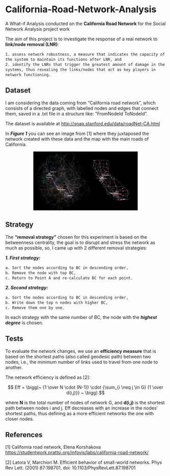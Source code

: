 # California-Road-Network-Analysis
A What-if Analysis conducted on the **California Road Network** for the Social Network Analysis project work

The aim of this project is to investigate the response of a real network to **link/node removal (LNR)**:

	1. assess network robustness, a measure that indicates the capacity of the system to maintain its functions after LNR, and 
	2. identify the LNRs that trigger the greatest amount of damage in the systems, thus revealing the links/nodes that act as key players in network functioning. 

## Dataset

I am considering the data coming from “California road network”, which consists of a directed graph, with labelled nodes and edges that connect them, saved in a .txt file in a structure like: ”FromNodeId    ToNodeId”. 

The dataset is available at http://snap.stanford.edu/data/roadNet-CA.html  

In ***Figure 1*** you can see an image from [1] where they juxtaposed the network created with these data and the map with the main roads of California.
<p align="center">
<img src="https://github.com/DaniMe98/California-Road-Network-Analysis/blob/main/22-scaled.webp" width="65%" height="65%" text-align="center" />
</p>

## Strategy

The **“removal strategy”** chosen for this experiment is based on the betweenness centrality, the goal is to disrupt and stress the network as much as possible, so, I came up with 2 different removal strategies: 

***1. First strategy:***

	a. Sort the nodes according to BC in descending order, 
	b. Remove the node with top BC, 
	c. Return to Point A and re-calculate BC for each point. 
***2. Second strategy:*** 

	a. Sort the nodes according to BC in descending order, 
	b. Write down the top n nodes with higher BC, 
	c. Remove them one by one. 
In each strategy with the same number of BC, the node with the ***highest degree*** is chosen. 

## Tests
To evaluate the network changes, we use an **efficiency measure** that is based on the shortest paths (also called geodesic path) between two nodes, i.e., the minimum number of links used to travel from one node to another. 

The network efficiency is defined as [2]: 

$$ 	Eff = \bigg(~ {1 \over N \cdot (N-1)} \cdot {\sum_{i \neq j \in G} {1 \over d(i,j)}}  ~ \bigg) $$

where **N** is the total number of nodes of network G, and **d(i,j)** is the shortest path between nodes i and j. 
Eff decreases with an increase in the nodes' shortest paths, thus defining as a more efficient networks the one with closer nodes.
## References 
[1] California road network, Elena Korshakova 
https://studentwork.prattsi.org/infovis/labs/california-road-network/ 

[2] Latora V, Marchiori M. Efficient behavior of small-world networks. Phys Rev Lett. 
(2001) 87:198701. doi: 10.1103/PhysRevLett.87.198701 
